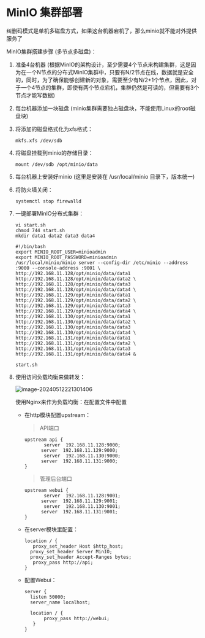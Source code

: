 # MinIO 集群部署

纠删码模式是单机多磁盘方式，如果这台机器宕机了，那么minio就不能对外提供服务了

MinIO集群搭建步骤 (多节点多磁盘)：

1. 准备4台机器 (根据MinIO的架构设计，至少需要4个节点来构建集群，这是因为在一个N节点的分布式MinIO集群中，只要有N/2节点在线，数据就是安全的，同时，为了确保能够创建新的对象，需要至少有N/2+1个节点，因此，对于一个4节点的集群，即使有两个节点宕机，集群仍然是可读的，但需要有3个节点才能写数据)

2. 每台机器添加一块磁盘 (minio集群需要独占磁盘块，不能使用Linux的root磁盘块)

3. 将添加的磁盘格式化为xfs格式：

   ```shell
   mkfs.xfs /dev/sdb
   ```

4. 将磁盘挂载到minio的存储目录：

   ```shell
   mount /dev/sdb /opt/minio/data
   ```

5. 每台机器上安装好minio (这里是安装在 /usr/local/minio 目录下，版本统一)

6. 将防火墙关闭：

   ```shell
   systemctl stop firewalld
   ```

7. 一键部署MinIO分布式集群：

   ```
   vi start.sh
   chmod 744 start.sh
   mkdir data1 data2 data3 data4
   ```

   ```shell
   #!/bin/bash
   export MINIO_ROOT_USER=minioadmin
   export MINIO_ROOT_PASSWORD=minioadmin
   /usr/local/minio/minio server --config-dir /etc/minio --address :9000 --console-address :9001 \
   http://192.168.11.128/opt/minio/data/data1 http://192.168.11.128/opt/minio/data/data2 \
   http://192.168.11.128/opt/minio/data/data3 http://192.168.11.128/opt/minio/data/data4 \
   http://192.168.11.129/opt/minio/data/data1 http://192.168.11.129/opt/minio/data/data2 \
   http://192.168.11.129/opt/minio/data/data3 http://192.168.11.129/opt/minio/data/data4 \
   http://192.168.11.130/opt/minio/data/data1 http://192.168.11.130/opt/minio/data/data2 \
   http://192.168.11.130/opt/minio/data/data3 http://192.168.11.130/opt/minio/data/data4 \
   http://192.168.11.131/opt/minio/data/data1 http://192.168.11.131/opt/minio/data/data2 \
   http://192.168.11.131/opt/minio/data/data3 http://192.168.11.131/opt/minio/data/data4 &
   ```

   ```shell
   start.sh
   ```

8. 使用访问负载均衡来做转发：

   ![image-20240512221301406](https://cdn.jsdelivr.net/gh/letengzz/tc2@main/img202405122232752.png)

   使用Nginx来作为负载均衡：在配置文件中配置

   - 在http模块配置upstream：

     > API端口

     ```nginx
     upstream api { 
          	server  192.168.11.128:9000; 
           server  192.168.11.129:9000;  
          	server  192.168.11.130:9000;  
           server  192.168.11.131:9000;  
     } 
     ```

     > 管理后台端口

     ```nginx
     upstream webui { 
          	server  192.168.11.128:9001; 
           server  192.168.11.129:9001;  
          	server  192.168.11.130:9001;  
           server  192.168.11.131:9001;  
     } 
     ```

   - 在server模块里配置：

     ```nginx
     location / {
     	proxy_set_header Host $http_host;
       proxy_set_header Server MinIO;
       proxy_set_header Accept-Ranges bytes;
     	proxy_pass http://api;
     }
     ```

   - 配置Webui：

     ```nginx
     server {
       listen 50000;
       server_name localhost;
       
       location / {
     		proxy_pass http://webui;
     	}
     }
     ```

     

   



